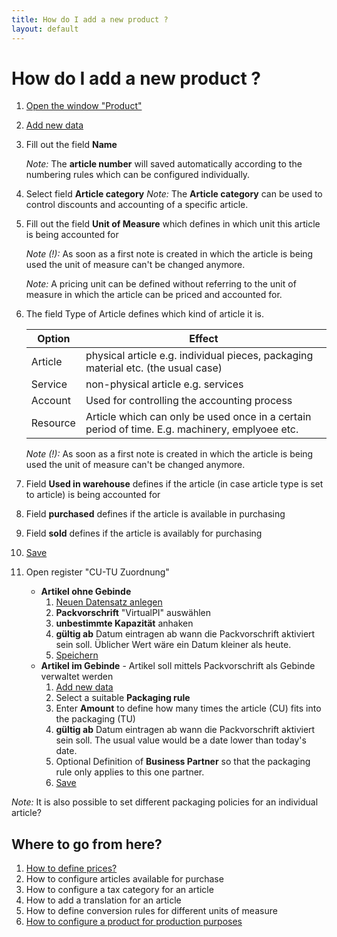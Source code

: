 ```yaml
---
title: How do I add a new product ?
layout: default
---
```


# How do I add a new product ?
1. [Open the window "Product" ](How_to_find_and_open_a_window)
1. [Add new data](How_to_add_new_data)
1. Fill out the field **Name** 

	*Note:* The **article number** will saved automatically according to the numbering rules which can be configured individually. 

1. Select field **Article category** 
	*Note:* The **Article category** can be used to control discounts and accounting of a specific article.

1. Fill out the field **Unit of Measure** which defines in which unit this article is being accounted for

	*Note (!):*  As soon as a first note is created in which the article is being used the unit of measure can't be changed anymore.

	*Note:* A pricing unit can be defined without referring to the unit of measure in which the article can be priced and accounted for.

1. The field Type of Article defines which kind of article it is.

	Option | Effect
	------------ | -------------	
	Article | physical article e.g. individual pieces, packaging material etc. (the usual case)
	Service | non-physical article e.g. services
	Account | Used for controlling the accounting process
	Resource | Article which can only be used once in a certain period of time. E.g. machinery, emplyoee etc.

	*Note (!):*  As soon as a first note is created in which the article is being used the unit of measure can't be changed anymore.


1. Field **Used in warehouse** defines if the article (in case article type is set to article) is being accounted for
1. Field **purchased** defines if the article is available in purchasing
1. Field **sold** defines if the article is availably for purchasing
1. [Save](How_to_add_new_data)
1. Open register "CU-TU Zuordnung" 
	* **Artikel ohne Gebinde**
		1. [Neuen Datensatz anlegen](Wie_lege_ich_einen_neuen_datensatz_an)
		1. **Packvorschrift** "VirtualPI" auswählen
		1. **unbestimmte Kapazität** anhaken
		1. **gültig ab** Datum eintragen ab wann die Packvorschrift aktiviert sein soll. Üblicher Wert wäre ein Datum kleiner als heute.
		1. [Speichern](Wie_lege_ich_einen_neuen_datensatz_an)
	* **Artikel im Gebinde** - Artikel soll mittels Packvorschrift als Gebinde verwaltet werden
		1. [Add new data](Wie_lege_ich_einen_neuen_datensatz_an)
		1. Select a suitable **Packaging rule** 
		1. Enter **Amount** to define how many times the article (CU) fits into the packaging (TU) 
		1. **gültig ab** Datum eintragen ab wann die Packvorschrift aktiviert sein soll. The usual value would be a date lower than today's date.
		1. Optional Definition of **Business Partner** so that the packaging rule only applies to this one partner.
		1. [Save](Wie_lege_ich_einen_neuen_datensatz_an)

*Note:* It is also possible to set different packaging policies for an individual article?

## Where to go from here?
1. [How to define prices?](How_to_define_prices)
1. How to configure articles available for purchase
1. How to configure a tax category for an article
1. How to add a translation for an article
1. How to define conversion rules for different units of measure
1. [How to configure a product for production purposes](How_to_configure_a_product_for_production_purposes)
